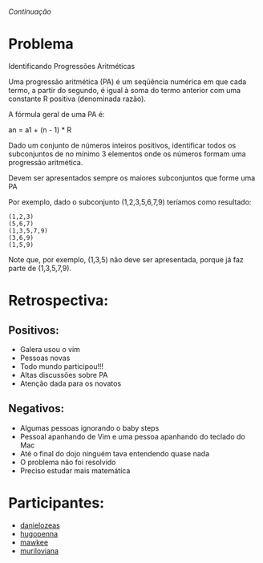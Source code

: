 _Continuação_

Problema
========
Identificando Progressões Aritméticas

Uma progressão aritmética (PA) é um seqüência numérica em que cada termo, a partir do segundo, é igual à soma do termo anterior com uma constante R positiva (denominada razão).

A fórmula geral de uma PA é:

an = a1 + (n - 1) * R

Dado um conjunto de números inteiros positivos, identificar todos os subconjuntos de no mínimo 3 elementos onde os números formam uma progressão aritmética.

Devem ser apresentados sempre os maiores subconjuntos que forme uma PA

Por exemplo, dado o subconjunto (1,2,3,5,6,7,9) teríamos como resultado:

    (1,2,3)
    (5,6,7)
    (1,3,5,7,9)
    (3,6,9)
    (1,5,9)

Note que, por exemplo, (1,3,5) não deve ser apresentada, porque já faz parte de (1,3,5,7,9).



Retrospectiva:
==============

Positivos:
----------
* Galera usou o vim
* Pessoas novas
* Todo mundo participou!!!
* Altas discussões sobre PA
* Atenção dada para os novatos

Negativos:
----------
* Algumas pessoas ignorando o baby steps
* Pessoal apanhando de Vim e uma pessoa apanhando do teclado do Mac
* Até o final do dojo ninguém tava entendendo quase nada
* O problema não foi resolvido
* Preciso estudar mais matemática

Participantes:
==============

* [danielozeas]()
* [hugopenna](https://github.com/hugopenna)
* [mawkee](https://github.com/mawkee)
* [muriloviana](https://github.com/muriloviana)

